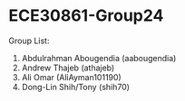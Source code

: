 # ECE30861-Group24

Group List:
1. Abdulrahman Abougendia (aabougendia)
2. Andrew Thajeb (athajeb) 
3. Ali Omar (AliAyman101190)
4. Dong-Lin Shih/Tony (shih70)
